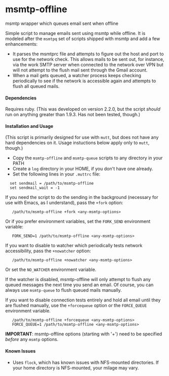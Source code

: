 # msmtp-offline
msmtp wrapper which queues email sent when offline

Simple script to manage emails sent using msmtp while offline.  It is modeled after the `msmtpq` set of scripts shipped with msmtp and add a few enhancements:
* It parses the msmtprc file and attempts to figure out the host and port to use for the network check.  This allows mails to be sent out, for instance, via the work SMTP server when connected to the network over VPN but will not attempt to the flush mail sent through the Gmail account.
* When a mail gets queued, a watcher process keeps checking periodically to see if the network is accessible again and attempts to flush all queued mails.

#### Dependencies

Requires ruby.  (This was developed on version 2.2.0, but the script *should* run on anything greater than 1.9.3.  Has not been tested, though.)

#### Installation and Usage

(This script is primarily designed for use with `mutt`, but does not have any hard dependencies on it.  Usage instuctions below apply only to `mutt`, though.)

* Copy the `msmtp-offline` and `msmtp-queue` scripts to any directory in your PATH
* Create a `log` directory in your HOME, if you don't have one already.
* Set the following lines in your `.muttrc` file:
```
  set sendmail = /path/to/msmtp-offline
  set sendmail_wait = -1
```

If you need the script to do the sending in the background (necessary for use with Emacs, as I understand), pass the `+fork` option:
```
   /path/to/msmtp-offline +fork <any-msmtp-options>
```

Or if you prefer environment variables, set the `FORK_SEND` environment variable:
```
   FORK_SEND=1 /path/to/msmtp-offline <any-msmtp-options>
```

If you want to disable to watcher which periodically tests network accessibility, pass the `+nowatcher` option:
```
   /path/to/msmtp-offline +nowatcher <any-msmtp-options>
```

Or set the `NO_WATCHER` environment variable.

If the watcher is disabled, msmtp-offline will only attempt to flush any queued
messages the next time you send an email.  Of course, you can always use
`msmtp-queue` to flush queued mails manually.

If you want to disable connection tests entirely and hold all email until they
are flushed manually, use the `+forcequeue` option or the `FORCE_QUEUE`
environment variable.
```
   /path/to/msmtp-offline +forcequeue <any-msmtp-options>
   FORCE_QUEUE=1 /path/to/msmtp-offline <any-msmtp-options>
```

__IMPORTANT__: msmtp-offline options (starting with '+') need to be specified *before* any `msmtp` options.

#### Known Issues

* Uses `flock`, which has known issues with NFS-mounted directories.  If your home directory is NFS-mounted, your milage may vary.

